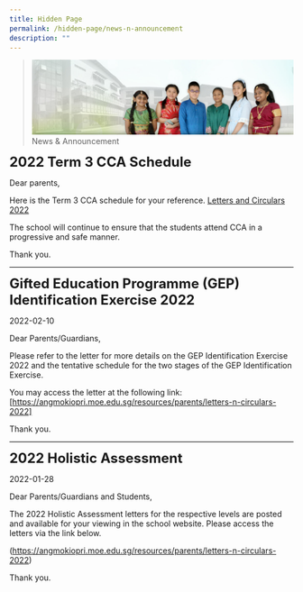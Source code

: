 ```yaml
---
title: Hidden Page
permalink: /hidden-page/news-n-announcement
description: ""
---
```

>![](/images/About%20Us/banner2-with%20bg.jpg)
>News & Announcement

**<font size="5">2022 Term 3 CCA Schedule</font>**

Dear parents,

Here is the Term 3 CCA schedule for your reference.
[Letters and Circulars 2022](https://angmokiopri.moe.edu.sg/resources/parents/letters-n-circulars-2022)

The school will continue to ensure that the students attend CCA in a progressive and safe manner.

Thank you.
<hr style="height:1px;border-width:0;color:gray;background-color:black">

**<font size="5">Gifted Education Programme (GEP) Identification Exercise 2022</font>**

2022-02-10

Dear Parents/Guardians,

Please refer to the letter for more details on the GEP Identification Exercise 2022 and the tentative schedule for the two stages of the GEP Identification Exercise.

You may access the letter at the following link: [https://angmokiopri.moe.edu.sg/resources/parents/letters-n-circulars-2022]

Thank you.

<hr style="height:1px;border-width:0;color:gray;background-color:black">

**<font size="5">2022 Holistic Assessment</font>**

2022-01-28

Dear Parents/Guardians and Students,

The 2022 Holistic Assessment letters for the respective levels are posted and available for your viewing in the school website. Please access the letters via the link below.

(https://angmokiopri.moe.edu.sg/resources/parents/letters-n-circulars-2022)

Thank you.